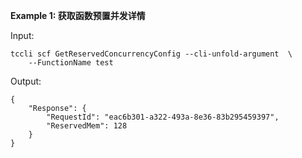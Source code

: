 **Example 1: 获取函数预置并发详情**



Input: 

```
tccli scf GetReservedConcurrencyConfig --cli-unfold-argument  \
    --FunctionName test
```

Output: 
```
{
    "Response": {
        "RequestId": "eac6b301-a322-493a-8e36-83b295459397",
        "ReservedMem": 128
    }
}
```


